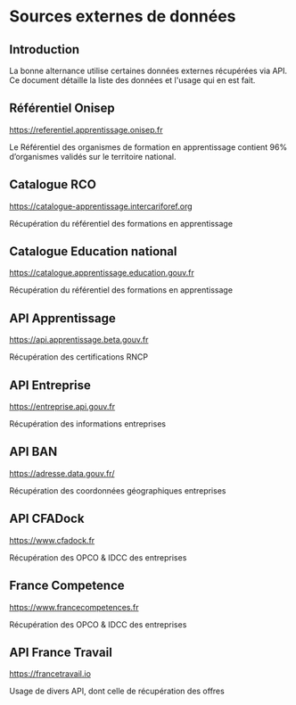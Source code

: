 # Sources externes de données

## Introduction

La bonne alternance utilise certaines données externes récupérées via API.
Ce document détaille la liste des données et l'usage qui en est fait.

## Référentiel Onisep

https://referentiel.apprentissage.onisep.fr

Le Référentiel des organismes de formation en apprentissage contient 96% d’organismes validés sur le territoire national.

## Catalogue RCO

https://catalogue-apprentissage.intercariforef.org

Récupération du référentiel des formations en apprentissage

## Catalogue Education national

https://catalogue.apprentissage.education.gouv.fr

Récupération du référentiel des formations en apprentissage

## API Apprentissage

https://api.apprentissage.beta.gouv.fr

Récupération des certifications RNCP

## API Entreprise

https://entreprise.api.gouv.fr

Récupération des informations entreprises

## API BAN

https://adresse.data.gouv.fr/

Récupération des coordonnées géographiques entreprises

## API CFADock

https://www.cfadock.fr

Récupération des OPCO & IDCC des entreprises

## France Competence

https://www.francecompetences.fr

Récupération des OPCO & IDCC des entreprises

## API France Travail

https://francetravail.io

Usage de divers API, dont celle de récupération des offres
